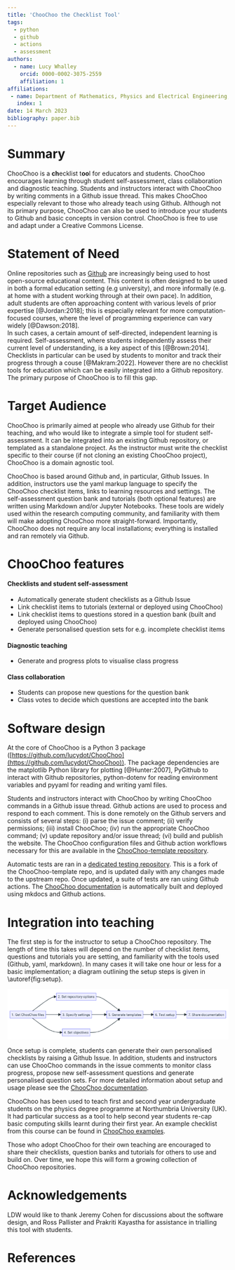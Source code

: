 ```yaml
---
title: 'ChooChoo the Checklist Tool'
tags:
  - python
  - github
  - actions
  - assessment
authors:
  - name: Lucy Whalley
    orcid: 0000-0002-3075-2559
    affiliation: 1
affiliations:
 - name: Department of Mathematics, Physics and Electrical Engineering, Northumbria University, Newcastle upon Tyne, UK
   index: 1
date: 14 March 2023
bibliography: paper.bib
---
```


# Summary

ChooChoo is a **ch**ecklist t**oo**l for educators and students. 
ChooChoo encourages learning through student self-assessment, class collaboration and diagnostic teaching. 
Students and instructors interact with ChooChoo by writing comments in a Github issue thread. This makes ChooChoo especially relevant to those who already teach using Github. Although not its primary purpose, ChooChoo can also be used to introduce your students to Github and basic concepts in version control.
ChooChoo is free to use and adapt under a Creative Commons License.

# Statement of Need

Online repositories such as [Github](https://github.com) are increasingly being used to host open-source educational content. 
This content is often designed to be used in both a formal education setting (e.g university), and more informally (e.g. at home with a student working through at their own pace). 
In addition, adult students are often approaching content with various levels of prior expertise [@Jordan:2018]; this is especially relevant for more computation-focused courses, where the level of programming experience can vary widely [@Dawson:2018].  
In such cases, a certain amount of self-directed, independent learning is required. Self-assessment, where students independently assess their current level of understanding, is a key aspect of this [@Brown:2014]. Checklists in particular can be used by students to monitor and track their progress through a couse [@Makram:2022].
However there are no checklist tools for education which can be easily integrated into a Github repository. The primary purpose of ChooChoo is to fill this gap.

# Target Audience 

ChooChoo is primarily aimed at people who already use Github for their teaching, and who would like to integrate a simple tool for student self-assessment. It can be integrated into an existing Github repository, or templated as a standalone project. As the instructor must write the checklist specific to their course (if not cloning an existing ChooChoo project), ChooChoo is a domain agnostic tool. 

ChooChoo is based around Github and, in particular, Github Issues. In addition, instructors use the yaml markup language to specify the ChooChoo checklist items, links to learning resources and settings. The self-assessment question bank and tutorials (both optional features) are written using Markdown and/or Jupyter Notebooks. These tools are widely used within the research computing community, and familiarity with them will make adopting ChooChoo more straight-forward. Importantly, ChooChoo does not require any local installations; everything is installed and ran remotely via Github.

# ChooChoo features 

#### Checklists and student self-assessment
- Automatically generate student checklists as a Github Issue
- Link checklist items to tutorials (external or deployed using ChooChoo)
- Link checklist items to questions stored in a question bank (built and deployed using ChooChoo)
- Generate personalised question sets for e.g. incomplete checklist items

#### Diagnostic teaching
- Generate and progress plots to visualise class progress 

#### Class collaboration
- Students can propose new questions for the question bank
- Class votes to decide which questions are accepted into the bank

# Software design 

At the core of ChooChoo is a Python 3 package ([https://github.com/lucydot/ChooChoo](https://github.com/lucydot/ChooChoo)). The package dependencies are the matplotlib Python library for plotting [@Hunter:2007], PyGithub to interact with Github repositories, python-dotenv for reading environment variables and pyyaml for reading and writing yaml files.

Students and instructors interact with ChooChoo by writing ChooChoo commands in a Github issue thread. Github actions are used to process and respond to each comment. This is done remotely on the Github servers and consists of several steps: (i) parse the issue comment; (ii) verify permissions; (iii) install ChooChoo; (iv) run the appropriate ChooChoo command; (v) update repository and/or issue thread; (vi) build and publish the website. The ChooChoo configuration files and Github action workflows necessary for this are available in the [ChooChoo-template repository](https://github.com/lucydot/ChooChoo-template). 

Automatic tests are ran in a [dedicated testing repository](https://github.com/choochoo-bot/ChooChoo-testing). This is a fork of the ChooChoo-template repo, and is updated daily with any changes made to the upstream repo. Once updated, a suite of tests are ran using Github actions. The [ChooChoo documentation](https://lucydot.github.io/ChooChoo/) is automatically built and deployed using mkdocs and Github actions.

# Integration into teaching

The first step is for the instructor to setup a ChooChoo repository. The length of time this takes will depend on the number of checklist items, questions and tutorials you are setting, and familiarity with the tools used (Github, yaml, markdown). In many cases it will take one hour or less for a basic implementation; a diagram outlining the setup steps is given in \autoref{fig:setup}.

![Diagram outlining the initial steps needed to setup a ChooChoo repository.\label{fig:setup}](setup.png)

Once setup is complete, students can generate their own personalised checklists by raising a Github Issue. In addition, students and instructors can use ChooChoo commands in the issue comments to monitor class progress, propose new self-assessment questions and generate personalised question sets. For more detailed information about setup and usage please see the [ChooChoo documentation](https://lucydot.github.io/ChooChoo/).

ChooChoo has been used to teach first and second year undergraduate students on the physics degree programme at Northumbria University (UK). It had particular success as a tool to help second year students re-cap basic computing skills learnt during their first year. An example checklist from this course can be found in [ChooChoo examples](https://github.com/lucydot/ChooChoo/examples/python_novice/).

Those who adopt ChooChoo for their own teaching are encouraged to share their checklists, question banks and tutorials for others to use and build on. Over time, we hope this will form a growing collection of ChooChoo repositories.

# Acknowledgements

LDW would like to thank Jeremy Cohen for discussions about the software design, and Ross Pallister and Prakriti Kayastha for assistance in trialling this tool with students.

# References
